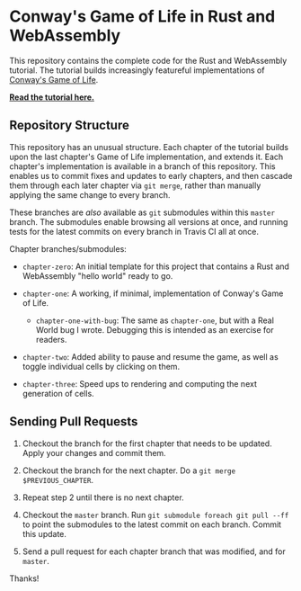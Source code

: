 # Conway's Game of Life in Rust and WebAssembly

This repository contains the complete code for the Rust and WebAssembly
tutorial. The tutorial builds increasingly featureful implementations of
[Conway's Game of Life][game-of-life].

**[Read the tutorial here.][tutorial]**

[game-of-life]: https://en.wikipedia.org/wiki/Conway%27s_Game_of_Life
[tutorial]: TODO

## Repository Structure

This repository has an unusual structure. Each chapter of the tutorial builds
upon the last chapter's Game of Life implementation, and extends it. Each
chapter's implementation is available in a branch of this repository. This
enables us to commit fixes and updates to early chapters, and then cascade them
through each later chapter via `git merge`, rather than manually applying the
same change to every branch.

These branches are *also* available as `git` submodules within this `master`
branch. The submodules enable browsing all versions at once, and running tests
for the latest commits on every branch in Travis CI all at once.

Chapter branches/submodules:

* `chapter-zero`: An initial template for this project that contains a Rust and
  WebAssembly "hello world" ready to go.

* `chapter-one`: A working, if minimal, implementation of Conway's Game of Life.

  * `chapter-one-with-bug`: The same as `chapter-one`, but with a Real World bug I
    wrote. Debugging this is intended as an exercise for readers.

* `chapter-two`: Added ability to pause and resume the game, as well as toggle
  individual cells by clicking on them.

* `chapter-three`: Speed ups to rendering and computing the next generation of
  cells.

## Sending Pull Requests

1. Checkout the branch for the first chapter that needs to be updated. Apply
   your changes and commit them.

2. Checkout the branch for the next chapter. Do a `git merge $PREVIOUS_CHAPTER`.

3. Repeat step 2 until there is no next chapter.

4. Checkout the `master` branch. Run `git submodule foreach git pull --ff` to
   point the submodules to the latest commit on each branch. Commit this update.

5. Send a pull request for each chapter branch that was modified, and for
   `master`.

Thanks!
